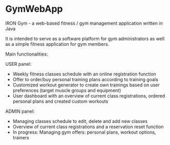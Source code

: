 # GymWebApp
IRON Gym - a web-based fitness / gym management application written in Java

It is intended to serve as a software platform for gym administrators as well as a simple fitness application for gym members. 

Main functionalities:

USER panel:
- Weekly fitness classes schedule with an online registration function
- Offer to order/buy personal training plans according to training goals
- Customized workout generator to create own trainings based on user preferences (target muscle groups and equipment)
- User dashboard with an overview of current class registrations, ordered personal plans and created custom workouts

ADMIN panel:
- Managing classes schedule to edit, delete and add new classes
- Overview of current class registrations and a reservation reset function
- In progress: Managing gym offers: personal plans, workout options, trainers

